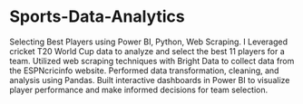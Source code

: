 # Sports-Data-Analytics
Selecting Best Players using Power BI, Python, Web Scraping.
I Leveraged cricket T20 World Cup data to analyze and select the best 11 players for a team. Utilized web scraping techniques with Bright Data to collect data from
the ESPNcricinfo website.  Performed data transformation, cleaning, and analysis using Pandas. Built interactive dashboards in Power BI to visualize player performance and make informed decisions for team selection.


